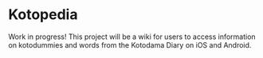 # Kotopedia

Work in progress! This project will be a wiki for users to access information on kotodummies and words from the Kotodama Diary on iOS and Android.
